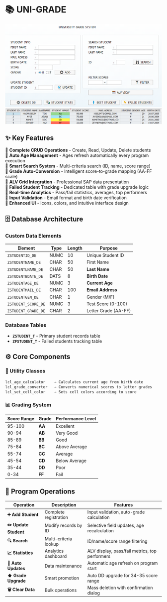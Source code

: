 # 📚 UNI-GRADE

![Main Screen](UGS.png)
![SALV screen](SALV.png)

## ✨ Key Features

🔹 **Complete CRUD Operations** - Create, Read, Update, Delete students  
🔹 **Auto Age Management** - Ages refresh automatically every program execution  
🔹 **Smart Search System** - Multi-criteria search (ID, name, score range)  
🔹 **Grade Auto-Conversion** - Intelligent score-to-grade mapping (AA-FF scale)  
🔹 **ALV Grid Integration** - Professional SAP data presentation  
🔹 **Failed Student Tracking** - Dedicated table with grade upgrade logic  
🔹 **Real-time Analytics** - Pass/fail statistics, averages, top performers  
🔹 **Input Validation** - Email format and birth date verification  
🔹 **Enhanced UI** - Icons, colors, and intuitive interface design

## 🗄️ Database Architecture

### Custom Data Elements
| Element | Type | Length | Purpose |
|---------|------|--------|---------|
| `ZSTUDENTID_DE` | NUMC | 10 | Unique Student ID |
| `ZSTUDENTNAME_DE` | CHAR | 50 | First Name |
| `ZSTUDENTLNAME_DE` | CHAR | 50 | **Last Name** |
| `ZSTUDENTBDATE_DE` | DATS | 8 | **Birth Date** |
| `ZSTUDENTAGE_DE` | NUMC | 3 | **Current Age** |
| `ZSTUDENTMAIL_DE` | CHAR | 100 | **Email Address** |
| `ZSTUDENTGEN_DE` | CHAR | 1 | Gender (M/F) |
| `ZSTUDENT_SCORE_DE` | NUMC | 3 | Test Score (0-100) |
| `ZSTUDENT_GRADE_DE` | CHAR | 2 | Letter Grade (AA-FF) |

### Database Tables
- **`ZSTUDENT_T`** - Primary student records table
- **`ZFSTUDENT_T`** - Failed students tracking table

## ⚙️ Core Components

### 🧮 Utility Classes
```abap
lcl_age_calculator    → Calculates current age from birth date
lcl_grade_converter   → Converts numerical scores to letter grades
lcl_set_cell_color    → Sets cell colors according to score
```

### 📊 Grading System
| Score Range | Grade | Performance Level |
|-------------|-------|-------------------|
| 95-100 | **AA** | Excellent |
| 90-94  | **AB** | Very Good |  
| 85-89  | **BB** | Good |
| 75-84  | **BC** | Above Average |
| 55-74  | **CC** | Average |
| 45-54  | **CD** | Below Average |
| 35-44  | **DD** | Poor |
| 0-34   | **FF** | Fail |

## 🚀 Program Operations

| Operation | Description | Features |
|-----------|-------------|----------|
| **➕ Add Student** | Complete registration | Input validation, auto-grade calculation |
| **✏️ Update Student** | Modify records by ID | Selective field updates, age recalculation |
| **🔍 Search** | Multi-criteria lookup | ID/name/score range filtering |
| **📈 Statistics** | Analytics dashboard | ALV display, pass/fail metrics, top performers |
| **🔄 Auto Updates** | Data maintenance | Automatic age refresh on program start |
| **⬆️ Grade Upgrade** | Smart promotion | Auto DD upgrade for 34-35 score range |
| **🗑️ Clear Data** | Bulk operations | Mass deletion with confirmation dialog |

